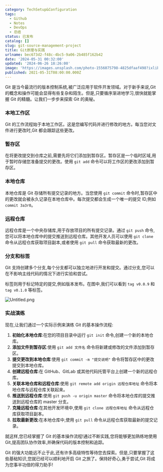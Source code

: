 ```yaml
---
category: TechSetup&Configuration
tags:
  - Github
  - Notes
  - DevOps
  - 总结
status: 已发布
catalog: []
slug: git-source-management-project
title: Git原理与实践
urlname: bec673d2-f48c-4bc5-9a06-2b485f162b42
date: '2024-05-31 00:32:00'
updated: '2024-06-26 18:26:00'
image: 'https://images.unsplash.com/photo-1556075798-4825dfaaf498?ixlib=rb-4.0.3&q=85&fm=jpg&crop=entropy&cs=srgb'
published: 2021-05-31T08:00:00.000Z
---
```


Git 是当今最流行的版本控制系统,被广泛应用于软件开发领域。对于新手来说,Git 的概念和操作可能会显得有些复杂和陌生。但是,只要循序渐进地学习,很快就能掌握 Git 的精髓。让我们一步步来探索 Git 的奥秘。


### 本地工作区


Git 的工作流程始于本地工作区。这是您编写代码并进行修改的地方。每当您对文件进行更改时,Git 都会跟踪这些更改。


### 暂存区


在将更改提交到仓库之前,需要先将它们添加到暂存区。暂存区是一个临时区域,用于暂时存储您准备提交的更改。使用 `git add` 命令可以将工作区的更改添加到暂存区。


### 本地仓库


本地仓库是 Git 存储所有提交记录的地方。当您使用 `git commit` 命令时,暂存区中的更改就会被永久记录在本地仓库中。每次提交都会生成一个唯一的提交 ID,例如 `commit 3a3r0`。


### 远程仓库


远程仓库是一个中央存储库,用于存放项目的所有提交记录。通过 `git push` 命令,您可以将本地仓库中的提交推送到远程仓库。其他开发人员可以使用 `git clone` 命令从远程仓库获取项目副本,或者使用 `git pull` 命令获取最新的更改。


### 分支和标签


Git 支持创建多个分支,每个分支都可以独立地进行开发和提交。通过分支,您可以在不影响主线代码的情况下进行实验和尝试。


标签则用于标记特定的提交,例如版本发布。在图中,我们可以看到 `tag v0.0.9` 和 `tag v0.1.0` 等标签。


![Untitled.png](https://prod-files-secure.s3.us-west-2.amazonaws.com/5d24fe63-e567-4804-86f9-9fdc62e13082/77b77e01-3aab-4add-bdbd-7f489727861d/Untitled.png?X-Amz-Algorithm=AWS4-HMAC-SHA256&X-Amz-Content-Sha256=UNSIGNED-PAYLOAD&X-Amz-Credential=ASIAZI2LB466VSJKT5WD%2F20250418%2Fus-west-2%2Fs3%2Faws4_request&X-Amz-Date=20250418T053909Z&X-Amz-Expires=3600&X-Amz-Security-Token=IQoJb3JpZ2luX2VjEOb%2F%2F%2F%2F%2F%2F%2F%2F%2F%2FwEaCXVzLXdlc3QtMiJGMEQCIGzbhyJI2zWrhpUWmGhDi3HmyDRqPbydt1jbu5yg6amvAiA1b3ZsLpYzK5e3%2Bwg5Ttn8NTf2yNwS5iXsHqf7WD2peCr%2FAwhuEAAaDDYzNzQyMzE4MzgwNSIM87Iv5d5AForZbt53KtwDQhVH0am7HbvnJjQUs6%2BtmDg5coVE6E1dUzyetoL4wUd%2BhGvokyh85RB944aLtmyEaA6j2eAPl5Wjc7oL4GqaE%2B1QYQE8Ir0MdHgHdk1Y7WIpvXD9dMzuoAG8XRauQzae%2F3xjUq54TrK8gFt9jd5bWq6ZRBjJJuGs8K2xdbyHphbx2%2B6gieZebKsrfNW7329eMPNuik75Y%2FNKtYaY3m%2BsYj%2BBPpOW7AYyBecHwWoJ3Ggij3b8b5ghQMnrodbuCFCiV3BY7jTN1jGfrwYLHbia6xHJupccW2GfHr151lHhSm3siI47%2BuI%2BAWPcjkc4gIxqJmwpSe9V2UvSRjWY3YneMuUK6YdzF9lacN5hBe%2Bj%2Bv%2Bmc%2BGvTHWTecYxfwtRsdo%2FQlwSVUd2lGWz4vN0GZTeWKTxtYUmsC%2BYkihwRO1hHyDMoU2%2BdpHrFkOvElYSrOzhWiqxd1xbLMPnQSqoTQKa5qNnXtG5CLftcoeYOXJJSWmPuZmMdOWHvn6vSyOa5GimCGWUL%2BAzIxzXaEz4PnOs7sTZKkWQB2ciPRf2A18l6m8wcQEGjKKFuvIRdI5aVHN8HYZyd9m998pS3NWNZ4MFcTlytBirc5fnF9%2FvWrfsHe9eqzO6rqnCpRMceh0wsMGHwAY6pgGAdH6WnU03ssKrZUpQkhMxn3gq5oiB%2BmqsSnGD8SyaX%2BuX8zXLFp%2FG18aFlfcwJE7YMr9BIRPlQseV6sK0UIpzpZ8A260Vzh0MRQt1DAbwLKdS5pqnH5DRcHAb1O9Q4DGjVSp%2FfTyBVDCCwZTkeShu5P5JXwKn8KP5Cc8yDrqBRj9crGxv3lYlWuu6YN1to4e5Wwiul459lDvXcMTk7GgqsIraQSNM&X-Amz-Signature=d8d2d07e3613a5e8bb9008713721d8673042def8837e6f3f388407ffa71824a9&X-Amz-SignedHeaders=host&x-id=GetObject)


### 实战演练


现在,让我们通过一个实际示例来演练 Git 的基本操作流程:

1. **初始化本地仓库**:在您的项目目录中运行 `git init` 命令,创建一个新的本地仓库。
2. **添加文件到暂存区**:使用 `git add 文件名` 命令将新建或修改的文件添加到暂存区。
3. **提交更改到本地仓库**:使用 `git commit -m "提交说明"` 命令将暂存区中的更改提交到本地仓库。
4. **创建远程仓库**:在 GitHub、GitLab 或其他代码托管平台上创建一个新的远程仓库。
5. **关联本地仓库和远程仓库**:使用 `git remote add origin 远程仓库地址` 命令将本地仓库与远程仓库关联起来。
6. **推送到远程仓库**:使用 `git push -u origin master` 命令将本地仓库的提交推送到远程仓库的 master 分支。
7. **克隆远程仓库**:在其他开发环境中,使用 `git clone 远程仓库地址` 命令从远程仓库获取项目副本。
8. **拉取最新更改**:在本地仓库中,使用 `git pull` 命令从远程仓库获取最新的提交记录。

就这样,您已经掌握了 Git 的基本操作流程!通过不断实践,您将能够更加熟练地使用 Git,提高团队协作效率,并确保代码的版本控制和追踪。


Git 的强大功能远不止于此,还有许多高级特性等待您去探索。但是,只要掌握了这些基础知识,您就已经可以顺利地开启 Git 之旅了。保持好奇心,勇于尝试,Git 将成为您事半功倍的得力助手!

